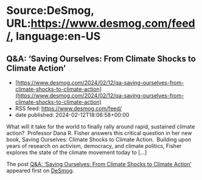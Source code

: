 # Source:DeSmog, URL:https://www.desmog.com/feed/, language:en-US

## Q&A: ‘Saving Ourselves: From Climate Shocks to Climate Action’
 - [https://www.desmog.com/2024/02/12/qa-saving-ourselves-from-climate-shocks-to-climate-action](https://www.desmog.com/2024/02/12/qa-saving-ourselves-from-climate-shocks-to-climate-action)
 - RSS feed: https://www.desmog.com/feed/
 - date published: 2024-02-12T18:06:58+00:00

<p>What will it take for the world to finally rally around rapid, sustained climate action?&#160; Professor Dana R. Fisher answers this critical question in her new book, Saving Ourselves: Climate Shocks to Climate Action.&#160; Building upon years of research on activism, democracy, and climate politics, Fisher explores the state of the climate movement today to [&#8230;]</p>
<p>The post <a href="https://www.desmog.com/2024/02/12/qa-saving-ourselves-from-climate-shocks-to-climate-action/">Q&amp;A: &#8216;Saving Ourselves: From Climate Shocks to Climate Action&#8217;</a> appeared first on <a href="https://www.desmog.com">DeSmog</a>.</p>

